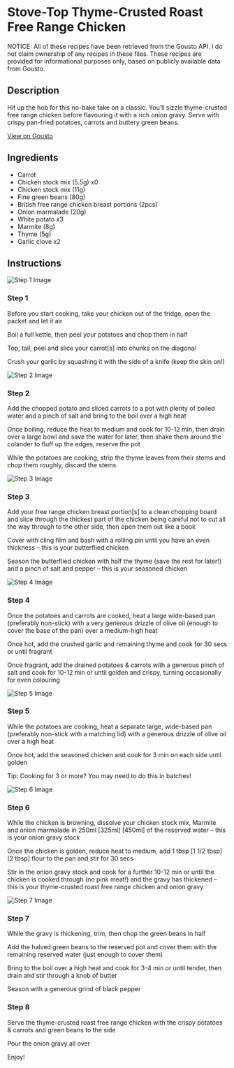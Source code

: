# Stove-Top Thyme-Crusted Roast Free Range Chicken

NOTICE: All of these recipes have been retrieved from the Gousto API. I do not claim ownership of any recipes in these files. These recipes are provided for informational purposes only, based on publicly available data from Gousto.

## Description

Hit up the hob for this no-bake take on a classic. You’ll sizzle thyme-crusted free range chicken before flavouring it with a rich onion gravy. Serve with crispy pan-fried potatoes, carrots and buttery green beans.

[View on Gousto](https://www.gousto.co.uk/recipes/cookbook/stove-top-thyme-crusted-roast-free-range-chicken)

## Ingredients

- Carrot
- Chicken stock mix (5.5g) x0
- Chicken stock mix (11g)
- Fine green beans (80g)
- British free range chicken breast portions (2pcs)
- Onion marmalade (20g)
- White potato x3
- Marmite (8g)
- Thyme (5g)
- Garlic clove x2

## Instructions

![Step 1 Image](https://production-media.gousto.co.uk/cms/recipe-step-image/Step-1-1710949428515-x200.jpg)

### Step 1

Before you start cooking, take your chicken out of the fridge, open the packet and let it air

Boil a full kettle, then peel your potatoes and chop them in half

Top, tail, peel and slice your carrot[s] into chunks on the diagonal

Crush your garlic by squashing it with the side of a knife (keep the skin on!)

![Step 2 Image](https://production-media.gousto.co.uk/cms/recipe-step-image/Step-2-1710949433771-x200.jpg)

### Step 2

Add the chopped potato and sliced carrots to a pot with plenty of boiled water and a pinch of salt and bring to the boil over a high heat

Once boiling, reduce the heat to medium and cook for 10-12 min, then drain over a large bowl and save the water for later, then shake them around the colander to fluff up the edges, reserve the pot

While the potatoes are cooking, strip the thyme leaves from their stems and chop them roughly, discard the stems

![Step 3 Image](https://production-media.gousto.co.uk/cms/recipe-step-image/Step-3-1710949442629-x200.jpg)

### Step 3

Add your free range chicken breast portion[s] to a clean chopping board and slice through the thickest part of the chicken being careful not to cut all the way through to the other side, then open them out like a book

Cover with cling film and bash with a rolling pin until you have an even thickness – this is your butterflied chicken

Season the butterflied chicken with half the thyme (save the rest for later!) and a pinch of salt and pepper – this is your seasoned chicken

![Step 4 Image](https://production-media.gousto.co.uk/cms/recipe-step-image/Step-4-1710949448558-x200.jpg)

### Step 4

Once the potatoes and carrots are cooked, heat a large wide-based pan (preferably non-stick) with a very generous drizzle of olive oil (enough to cover the base of the pan) over a medium-high heat

Once hot, add the crushed garlic and remaining thyme and cook for 30 secs or until fragrant

Once fragrant, add the drained potatoes & carrots with a generous pinch of salt and cook for 10-12 min or until golden and crispy, turning occasionally for even colouring

![Step 5 Image](https://production-media.gousto.co.uk/cms/recipe-step-image/Step-5-1710949454333-x200.jpg)

### Step 5

While the potatoes are cooking, heat a separate large, wide-based pan (preferably non-stick with a matching lid) with a generous drizzle of olive oil over a high heat

Once hot, add the seasoned chicken and cook for 3 min on each side until golden

Tip: Cooking for 3 or more? You may need to do this in batches!

![Step 6 Image](https://production-media.gousto.co.uk/cms/recipe-step-image/Step-6-1710949460083-x200.jpg)

### Step 6

While the chicken is browning, dissolve your chicken stock mix, Marmite and onion marmalade in 250ml <span class="text-purple">[325ml]</span> <span class="text-danger">[450ml]</span> of the reserved water – this is your onion gravy stock

Once the chicken is golden, reduce heat to medium, add 1 tbsp <span class="text-purple">[1 1/2 tbsp]</span> <span class="text-danger">[2 tbsp]</span> flour to the pan and stir for 30 secs

Stir in the onion gravy stock and cook for a further 10-12 min or until the chicken is cooked through (no pink meat!) and the gravy has thickened – this is your thyme-crusted roast free range chicken and onion gravy

![Step 7 Image](https://production-media.gousto.co.uk/cms/recipe-step-image/Step-7-1710949466269-x200.jpg)

### Step 7

While the gravy is thickening, trim, then chop the green beans in half

Add the halved green beans to the reserved pot and cover them with the remaining reserved water (just enough to cover them)

Bring to the boil over a high heat and cook for 3-4 min or until tender, then drain and stir through a knob of butter

Season with a generous grind of black pepper

### Step 8

Serve the thyme-crusted roast free range chicken with the crispy potatoes & carrots and green beans to the side

Pour the onion gravy all over

Enjoy!

